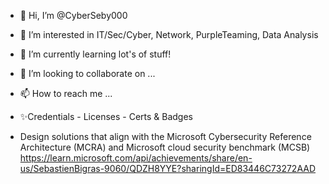 - 👋 Hi, I’m @CyberSeby000
- 👀 I’m interested in IT/Sec/Cyber, Network, PurpleTeaming, Data Analysis
- 🌱 I’m currently learning lot's of stuff!
- 💞️ I’m looking to collaborate on ...
- 📫 How to reach me ...

- ✨Credentials - Licenses - Certs & Badges
- Design solutions that align with the Microsoft Cybersecurity Reference Architecture (MCRA) and Microsoft cloud security benchmark (MCSB) https://learn.microsoft.com/api/achievements/share/en-us/SebastienBigras-9060/QDZH8YYE?sharingId=ED83446C73272AAD
<!---
CyberSeby000/CyberSeby000 is a ✨ special ✨ repository because its `README.md` (this file) appears on your GitHub profile.
You can click the Preview link to take a look at your changes.
--->
